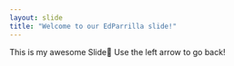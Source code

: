 ```yaml
---
layout: slide
title: "Welcome to our EdParrilla slide!"
---
```

This is my awesome Slide:tada:
Use the left arrow to go back!
